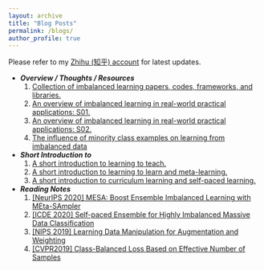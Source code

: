 ```yaml
---
layout: archive
title: "Blog Posts"
permalink: /blogs/
author_profile: true
---
```


Please refer to my [Zhihu (知乎) account](https://www.zhihu.com/people/liu-zhi-zhu-14/posts) for latest updates.

* ***Overview / Thoughts / Resources***
  1. [Collection of imbalanced learning papers, codes, frameworks, and libraries.](https://zhuanlan.zhihu.com/p/111460698)
  2. [An overview of imbalanced learning in real-world practical applications: S01.](https://zhuanlan.zhihu.com/p/54199094)
  3. [An overview of imbalanced learning in real-world practical applications: S02.](https://zhuanlan.zhihu.com/p/66373943)
  4. [The influence of minority class examples on learning from imbalanced data](https://zhuanlan.zhihu.com/p/54202697)
* ***Short Introduction to***
  1. [A short introduction to learning to teach.](https://zhuanlan.zhihu.com/p/54201249)
  2. [A short introduction to learning to learn and meta-learning.](https://zhuanlan.zhihu.com/p/54201997)
  3. [A short introduction to curriculum learning and self-paced learning.](https://zhuanlan.zhihu.com/p/55720313)
* ***Reading Notes***
  1. [[NeurIPS 2020] MESA: Boost Ensemble Imbalanced Learning with MEta-SAmpler](https://zhuanlan.zhihu.com/p/268539195)
  2. [[ICDE 2020] Self-paced Ensemble for Highly Imbalanced Massive Data Classification](https://zhuanlan.zhihu.com/p/86891438)
  3. [[NIPS 2019] Learning Data Manipulation for Augmentation and Weighting](https://zhuanlan.zhihu.com/p/112298360)
  4. [[CVPR2019] Class-Balanced Loss Based on Effective Number of Samples](https://zhuanlan.zhihu.com/p/134119331)